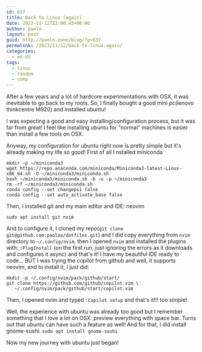 ```yaml
---
id: 637
title: Back to Linux (again)
date: 2023-11-12T22:00:43+00:00
author: paolo
layout: post
guid: http://paolo.zone/blog/?p=637
permalink: /2023/11/12/back-to-linux-again/
categories:
  - en-US
tags:
  - linux
  - random
  - comp
---
```


After a few years and a lot of hardcore experimentations with OSX, it was inevitable to go back to my roots. So, I finally bought a good mini pc(lenovo thinkcentre M920) and installed ubuntu!

I was expecting a good and easy installing/configuration process, but it was far from great! I feel like installing ubuntu for "normal" machines is easier than install a few tools on OSX.

Anyway, my configuration for ubuntu right now is pretty simple but it's already making my life so good! First of all I nstalled miniconda
```
mkdir -p ~/miniconda3
wget https://repo.anaconda.com/miniconda/Miniconda3-latest-Linux-x86_64.sh -O ~/miniconda3/miniconda.sh
bash ~/miniconda3/miniconda.sh -b -u -p ~/miniconda3
rm -rf ~/miniconda3/miniconda.sh
conda config --set changeps1 false
conda config --set auto_activate_base false
```

Then, I installed git and my main editor and IDE: neovim
```
sudo apt install git nvim
```

And to configure it, I cloned my repo(`git clone git@github.com:paoloo/dotfiles.git`) and I did copy everything from `nvim` directory to `~/.config/nvim`, then
I opened `nvim` and installed the plugins with: `:PlugInstall` (on the first run, just ignoring the errors as it downloads and configures it async)
and that's it! I have my beautiful IDE ready to code... BUT I was trying the copilot from github and well, it supports neovim, and to install it, I just did:
```
mkdir -p ~/.config/nvim/pack/github/start/
git clone https://github.com/github/copilot.vim \
   ~/.config/nvim/pack/github/start/copilot.vim
```
Then, I opened nvim and typed `:Copilot setup` and that's it!!! too simple!

Well, the experience with ubuntu was already too good but I remember something that I love a lot on OSX: preview everything with space bar. Turns out that ubuntu can have such a feature as well!
And for that, I did install gnome-sushi: `sudo apt install gnome-sushi`

Now my new journey with ubuntu just began!
